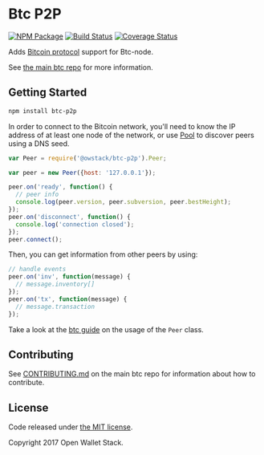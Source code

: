 Btc P2P
=======

[![NPM Package](https://img.shields.io/npm/v/btc-p2p.svg?style=flat-square)](https://www.npmjs.org/package/btc-p2p)
[![Build Status](https://img.shields.io/travis/owstack/btc-p2p.svg?branch=master&style=flat-square)](https://travis-ci.org/owstack/btc-p2p)
[![Coverage Status](https://img.shields.io/coveralls/owstack/btc-p2p.svg?style=flat-square)](https://coveralls.io/r/owstack/btc-p2p?branch=master)

Adds [Bitcoin protocol](https://en.bitcoin.it/wiki/Protocol_documentation) support for Btc-node.

See [the main btc repo](https://github.com/owstack/btc) for more information.

## Getting Started

```sh
npm install btc-p2p
```
In order to connect to the Bitcoin network, you'll need to know the IP address of at least one node of the network, or use [Pool](/docs/pool.md) to discover peers using a DNS seed.

```javascript
var Peer = require('@owstack/btc-p2p').Peer;

var peer = new Peer({host: '127.0.0.1'});

peer.on('ready', function() {
  // peer info
  console.log(peer.version, peer.subversion, peer.bestHeight);
});
peer.on('disconnect', function() {
  console.log('connection closed');
});
peer.connect();
```

Then, you can get information from other peers by using:

```javascript
// handle events
peer.on('inv', function(message) {
  // message.inventory[]
});
peer.on('tx', function(message) {
  // message.transaction
});
```

Take a look at the [btc guide](http://btc.io/guide/peer.html) on the usage of the `Peer` class.

## Contributing

See [CONTRIBUTING.md](https://github.com/owstack/btc/blob/master/CONTRIBUTING.md) on the main btc repo for information about how to contribute.

## License

Code released under [the MIT license](https://github.com/owstack/btc/blob/master/LICENSE).

Copyright 2017 Open Wallet Stack.
